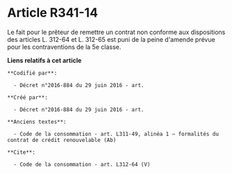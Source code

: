 # Article R341-14

Le fait pour le prêteur de remettre un contrat non conforme aux dispositions des articles L. 312-64 et L. 312-65 est puni de
la peine d'amende prévue pour les contraventions de la 5e classe.

**Liens relatifs à cet article**

	**Codifié par**:

	  - Décret n°2016-884 du 29 juin 2016 - art.

	**Créé par**:

	  - Décret n°2016-884 du 29 juin 2016 - art.

	**Anciens textes**:

	  - Code de la consommation - art. L311-49, alinéa 1 – formalités du contrat de crédit renouvelable (Ab)

	**Cite**:

	  - Code de la consommation - art. L312-64 (V)
